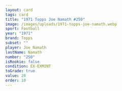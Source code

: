 ```yaml
---
layout: card
tags: card
title: "1971 Topps Joe Namath #250"
image: /images/uploads/1971-topps-joe-namath.webp
sport: Football
year: "1971"
brand: Topps
subset: ""
player: Joe Namath
lastName: Namath
number: "250"
isRookie: false
condition: EX-EXMINT
toGrade: true
value: 20
order: 10
---
```

